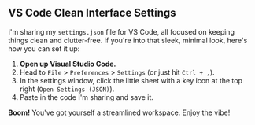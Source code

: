 ## VS Code Clean Interface Settings

I'm sharing my `settings.json` file for VS Code, all focused on keeping things clean and clutter-free. If you're into that sleek, minimal look, here's how you can set it up:

1. **Open up Visual Studio Code.**
2. Head to `File` > `Preferences` > `Settings` (or just hit `Ctrl + ,`).
3. In the settings window, click the little sheet with a key icon at the top right (`Open Settings (JSON)`).
4. Paste in the code I'm sharing and save it.

**Boom!** You've got yourself a streamlined workspace. Enjoy the vibe!
